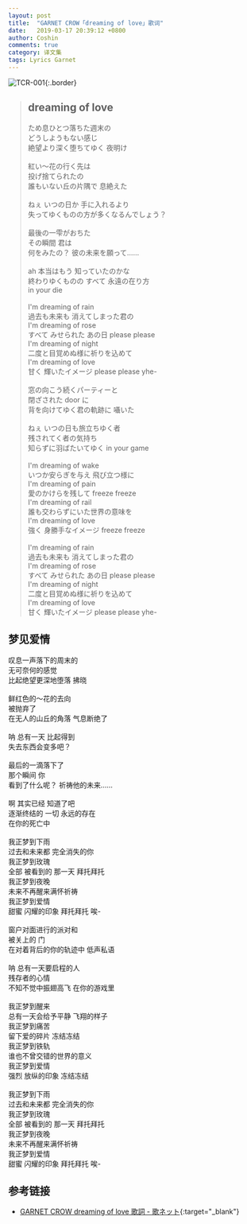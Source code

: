 ```yaml
---
layout: post
title:  "GARNET CROW「dreaming of love」歌词"
date:   2019-03-17 20:39:12 +0800
author: Coshin
comments: true
category: 译文集
tags: Lyrics Garnet
---
```

![TCR-001](https://ganekuro.github.io/images/discography/album/TCR-001.jpg){:.border}

<blockquote class="original">
  <h2>dreaming of love</h2>
  <p>
    ため息ひとつ落ちた週末の<br>
    どうしようもない感じ<br>
    絶望より深く堕ちてゆく 夜明け<br>
    <br>
    紅い～花の行く先は<br>
    投げ捨てられたの<br>
    誰もいない丘の片隅で 息絶えた<br>
    <br>
    ねぇ いつの日か 手に入れるより<br>
    失ってゆくものの方が多くなるんでしょう？<br>
    <br>
    最後の一雫がおちた<br>
    その瞬間 君は<br>
    何をみたの？ 彼の未来を願って……<br>
    <br>
    ah 本当はもう 知っていたのかな<br>
    終わりゆくものの すべて 永遠の在り方<br>
    in your die<br>
    <br>
    I'm dreaming of rain<br>
    過去も未来も 消えてしまった君の<br>
    I'm dreaming of rose<br>
    すべて みせられた あの日 please please<br>
    I'm dreaming of night<br>
    二度と目覚めぬ様に祈りを込めて<br>
    I'm dreaming of love<br>
    甘く 輝いたイメージ please please yhe-<br>
    <br>
    窓の向こう続くパーティーと<br>
    閉ざされた door に<br>
    背を向けてゆく君の軌跡に 囁いた<br>
    <br>
    ねぇ いつの日も旅立ちゆく者<br>
    残されてく者の気持ち<br>
    知らずに羽ばたいてゆく in your game<br>
    <br>
    I'm dreaming of wake<br>
    いつか安らぎを与え 飛び立つ様に<br>
    I'm dreaming of pain<br>
    愛のかけらを残して freeze freeze<br>
    I'm dreaming of rail<br>
    誰も交わらずにいた世界の意味を<br>
    I'm dreaming of love<br>
    強く 身勝手なイメージ freeze freeze<br>
    <br>
    I'm dreaming of rain<br>
    過去も未来も 消えてしまった君の<br>
    I'm dreaming of rose<br>
    すべて みせられた あの日 please please<br>
    I'm dreaming of night<br>
    二度と目覚めぬ様に祈りを込めて<br>
    I'm dreaming of love<br>
    甘く 輝いたイメージ please please yhe-
  </p>
</blockquote>

<div class="translation">
  <h2>梦见爱情</h2>
  <p>
    叹息一声落下的周末的<br>
    无可奈何的感觉<br>
    比起绝望更深地堕落 拂晓<br>
    <br>
    鲜红色的～花的去向<br>
    被抛弃了<br>
    在无人的山丘的角落 气息断绝了<br>
    <br>
    呐 总有一天 比起得到<br>
    失去东西会变多吧？<br>
    <br>
    最后的一滴落下了<br>
    那个瞬间 你<br>
    看到了什么呢？ 祈祷他的未来……<br>
    <br>
    啊 其实已经 知道了吧<br>
    逐渐终结的 一切 永远的存在<br>
    在你的死亡中<br>
    <br>
    我正梦到下雨<br>
    过去和未来都 完全消失的你<br>
    我正梦到玫瑰<br>
    全部 被看到的 那一天 拜托拜托<br>
    我正梦到夜晚<br>
    未来不再醒来满怀祈祷<br>
    我正梦到爱情<br>
    甜蜜 闪耀的印象 拜托拜托 唉-<br>
    <br>
    窗户对面进行的派对和<br>
    被关上的 门<br>
    在对着背后的你的轨迹中 低声私语<br>
    <br>
    呐 总有一天要启程的人<br>
    残存者的心情<br>
    不知不觉中振翅高飞 在你的游戏里<br>
    <br>
    我正梦到醒来<br>
    总有一天会给予平静 飞翔的样子<br>
    我正梦到痛苦<br>
    留下爱的碎片 冻结冻结<br>
    我正梦到铁轨<br>
    谁也不曾交错的世界的意义<br>
    我正梦到爱情<br>
    强烈 放纵的印象 冻结冻结<br>
    <br>
    我正梦到下雨<br>
    过去和未来都 完全消失的你<br>
    我正梦到玫瑰<br>
    全部 被看到的 那一天 拜托拜托<br>
    我正梦到夜晚<br>
    未来不再醒来满怀祈祷<br>
    我正梦到爱情<br>
    甜蜜 闪耀的印象 拜托拜托 唉-
  </p>
</div>

## 参考链接

* [GARNET CROW dreaming of love 歌詞 - 歌ネット](https://www.uta-net.com/song/20147/){:target="_blank"}
